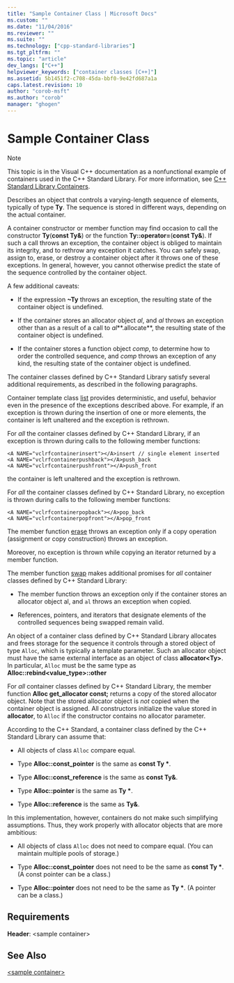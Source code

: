 ```yaml
---
title: "Sample Container Class | Microsoft Docs"
ms.custom: ""
ms.date: "11/04/2016"
ms.reviewer: ""
ms.suite: ""
ms.technology: ["cpp-standard-libraries"]
ms.tgt_pltfrm: ""
ms.topic: "article"
dev_langs: ["C++"]
helpviewer_keywords: ["container classes [C++]"]
ms.assetid: 5b1451f2-c708-45da-bbf0-9e42fd687a1a
caps.latest.revision: 10
author: "corob-msft"
ms.author: "corob"
manager: "ghogen"
---
```

# Sample Container Class
> [!NOTE]
>  This topic is in the Visual C++ documentation as a nonfunctional example of containers used in the C++ Standard Library. For more information, see [C++ Standard Library Containers](../standard-library/stl-containers.md).  
  
 Describes an object that controls a varying-length sequence of elements, typically of type **Ty**. The sequence is stored in different ways, depending on the actual container.  
  
 A container constructor or member function may find occasion to call the constructor **Ty**(**const Ty&**) or the function **Ty::operator=**(**const Ty&**). If such a call throws an exception, the container object is obliged to maintain its integrity, and to rethrow any exception it catches. You can safely swap, assign to, erase, or destroy a container object after it throws one of these exceptions. In general, however, you cannot otherwise predict the state of the sequence controlled by the container object.  
  
 A few additional caveats:  
  
-   If the expression **~Ty** throws an exception, the resulting state of the container object is undefined.  
  
-   If the container stores an allocator object *al*, and *al* throws an exception other than as a result of a call to *al***.allocate**, the resulting state of the container object is undefined.  
  
-   If the container stores a function object *comp*, to determine how to order the controlled sequence, and *comp* throws an exception of any kind, the resulting state of the container object is undefined.  
  
 The container classes defined by C++ Standard Library satisfy several additional requirements, as described in the following paragraphs.  
  
 Container template class [list](../standard-library/list-class.md) provides deterministic, and useful, behavior even in the presence of the exceptions described above. For example, if an exception is thrown during the insertion of one or more elements, the container is left unaltered and the exception is rethrown.  
  
 For *all* the container classes defined by C++ Standard Library, if an exception is thrown during calls to the following member functions:  
  
```  
<A NAME="vclrfcontainerinsert"></A>insert // single element inserted  
<A NAME="vclrfcontainerpushback"></A>push_back  
<A NAME="vclrfcontainerpushfront"></A>push_front  
```  
  
 the container is left unaltered and the exception is rethrown.  
  
 For *all* the container classes defined by C++ Standard Library, no exception is thrown during calls to the following member functions:  
  
```  
<A NAME="vclrfcontainerpopback"></A>pop_back  
<A NAME="vclrfcontainerpopfront"></A>pop_front  
```  
  
 The member function [erase](../standard-library/container-class-erase.md) throws an exception only if a copy operation (assignment or copy construction) throws an exception.  
  
 Moreover, no exception is thrown while copying an iterator returned by a member function.  
  
 The member function [swap](../standard-library/container-class-swap.md) makes additional promises for *all* container classes defined by C++ Standard Library:  
  
-   The member function throws an exception only if the container stores an allocator object al, and `al` throws an exception when copied.  
  
-   References, pointers, and iterators that designate elements of the controlled sequences being swapped remain valid.  
  
 An object of a container class defined by C++ Standard Library allocates and frees storage for the sequence it controls through a stored object of type `Alloc`, which is typically a template parameter. Such an allocator object must have the same external interface as an object of class **allocator\<Ty>**. In particular, `Alloc` must be the same type as **Alloc::rebind<value_type>::other**  
  
 For *all* container classes defined by C++ Standard Library, the member function **Alloc get_allocator const;** returns a copy of the stored allocator object. Note that the stored allocator object is *not* copied when the container object is assigned. All constructors initialize the value stored in **allocator**, to `Alloc` if the constructor contains no allocator parameter.  
  
 According to the C++ Standard, a container class defined by the C++ Standard Library can assume that:  
  
-   All objects of class `Alloc` compare equal.  
  
-   Type **Alloc::const_pointer** is the same as **const Ty \***.  
  
-   Type **Alloc::const_reference** is the same as **const Ty&**.  
  
-   Type **Alloc::pointer** is the same as **Ty \***.  
  
-   Type **Alloc::reference** is the same as **Ty&**.  
  
 In this implementation, however, containers do not make such simplifying assumptions. Thus, they work properly with allocator objects that are more ambitious:  
  
-   All objects of class `Alloc` does not need to compare equal. (You can maintain multiple pools of storage.)  
  
-   Type **Alloc::const_pointer** does not need to be the same as **const Ty \***. (A const pointer can be a class.)  
  
-   Type **Alloc::pointer** does not need to be the same as **Ty \***. (A pointer can be a class.)  
  
## Requirements  
 **Header**: \<sample container>  
  
## See Also  
 [\<sample container>](../standard-library/sample-container.md)


